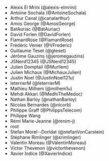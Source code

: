 - Alexis El Mrini (@alexis-elmrini)
- Antoine Sochala (@AntoineSochala)
- Arthur Canal (@canalarthur)
- Amos George (@AmosGeorge)
- BatAuriac (@BatAuriac)
- David Forlen (@DavidForlen)
- FlamantRose (@FlamantRose)
- Frédéric Venier (@VFrederic)
- Guillaume Teset (@gteset)
- Jérôme Gauzins (@jeromegauzins)
- JSNerd12345 (@JSNerd12345)
- Julien Domptail (@Murllem)
- Julien Michaux (@MichauxJulien)
- Justin Noel (@JustinNoel121u)
- leterrierM (@leterrierM)
- Mathieu Milhem (@milhem1u)
- Mehdi Akkari (@MedhiTheMedoc)
- Nathan Barloy (@nathanBarloy)
- Nicolas Bernardes (@nicorb)
- Philippe Graff (@PhilippsTelecom)
- Philippe Wang
- Rémi Marie-Jeanne (@renim-j)
- root
- Stefan Morel--Doridat (@stefanVonCarstein)
- Stéphane Rimlinger (@srimlinger)
- Valentin Moreau (@ValentinMoreau)
- Victor Thevenon (@victorthevenon)
- Xavier Indice (@XavierIndice)
